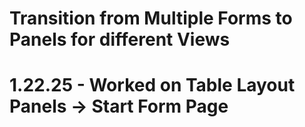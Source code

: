 # Transition from Multiple Forms to Panels for different Views
# 1.22.25 - Worked on Table Layout Panels -> Start Form Page